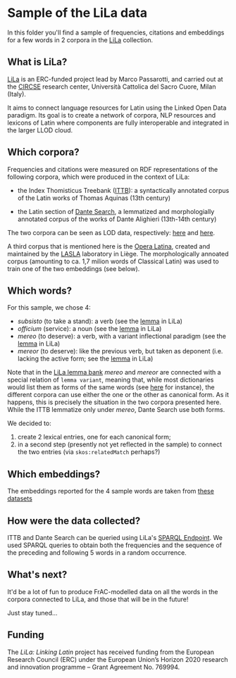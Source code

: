 # Sample of the LiLa data

In this folder you'll find a sample of frequencies, citations and embeddings for 
a few words in 2 corpora in the [LiLa](https://lila-erc.eu/) collection.

## What is LiLa?

[LiLa](https://lila-erc.eu/) is an ERC-funded project lead by Marco Passarotti, 
and carried out at the [CIRCSE](https://centridiricerca.unicatt.it/circse_index.html) 
research center, Università Cattolica del Sacro Cuore, Milan (Italy).

It aims to connect language resources for Latin using the Linked Open Data paradigm. 
Its goal is to create a network of corpora, NLP resources and lexicons of Latin 
where components are fully interoperable and integrated in the larger LLOD cloud.


## Which corpora?

Frequencies and citations were measured on RDF representations of the following 
corpora, which were produced in the context of LiLa:

* the Index Thomisticus Treebank ([ITTB](https://itreebank.marginalia.it/)): 
a syntactically annotated corpus of the Latin works of Thomas Aquinas (13th century)

* the Latin section of [Dante Search](https://dantesearch.dantenetwork.it/), a 
lemmatized and morphologially annotated corpus of the works of Dante Alighieri 
(13th-14th century)

The two corpora can be seen as LOD data, respectively: [here](http://lila-erc.eu/data/corpora/ITTB/id/corpus) 
and [here](http://lila-erc.eu/data/corpora/DanteSearch/id/corpus).

A third corpus that is mentioned here is the [Opera Latina](http://web.philo.ulg.ac.be/lasla/opera-latina/#), 
created and maintained by the [LASLA](http://web.philo.ulg.ac.be/lasla/) 
laboratory in Liège. The morphologically annoated corpus (amounting to ca. 1,7 
milion words of Classical Latin) was used to train one of the two embeddings (see below).

## Which words?

For this sample, we chose 4:

* *subsisto* (to take a stand): a verb (see the [lemma](http://lila-erc.eu/data/id/lemma/126379) in LiLa)
* *officium* (service): a noun (see the [lemma](http://lila-erc.eu/data/id/lemma/114811) in LiLa)
* *mereo* (to deserve): a verb, with a variant inflectional paradigm (see the [lemma](http://lila-erc.eu/data/id/lemma/11209) in LiLa)
* *mereor* (to deserve): like the previous verb, but taken as deponent (i.e. lacking the active 
form; see the [lemma](http://lila-erc.eu/data/id/lemma/112108) in LiLa)

Note that in the [LiLa lemma bank](https://github.com/CIRCSE/LiLa_Lemma-Bank) 
*mereo* and *mereor* are connected with a special relation of `lemma variant`, 
meaning that, while most dictionaries would list them as forms of the same 
words (see [here](https://logeion.uchicago.edu/mereo) for instance),
the different corpora can use either the one or the other as canonical form. As 
it happens, this is precisely the situation in the two corpora presented here. 
While the ITTB lemmatize only under *mereo*, Dante Search use both forms.

We decided to:
1. create 2 lexical entries, one for each canonical form;
2. in a second step (presently not yet reflected in the sample) to connect the 
two entries (via `skos:relatedMatch` perhaps?)

## Which embeddings?

The embeddings reported for the 4 sample words are taken from 
[these datasets](https://embeddings.lila-erc.eu/#topnav)

## How were the data collected?

ITTB and Dante Search can be queried using LiLa's [SPARQL Endpoint](https://lila-erc.eu/sparql/). 
We used SPARQL queries to obtain both the frequencies and the sequence of the 
preceding and following 5 words in a random occurrence.

## What's next?

It'd be a lot of fun to produce FrAC-modelled data on all the words in the corpora connected 
to LiLa, and those that will be in the future!

Just stay tuned...

## Funding

The *LiLa: Linking Latin* project has received funding from the European Research Council (ERC) under the European Union’s Horizon 2020 research and innovation programme – Grant Agreement No. 769994.
